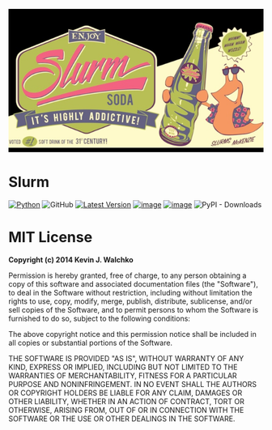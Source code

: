 ![](https://github.com/MomsFriendlyRobotCompany/slurm/blob/master/pics/slurm.jpg?raw=true)

# Slurm

[![Python](https://github.com/MomsFriendlyRobotCompany/slurm/actions/workflows/python.yaml/badge.svg)](https://github.com/MomsFriendlyRobotCompany/slurm/actions/workflows/python.yaml)
![GitHub](https://img.shields.io/github/license/MomsFriendlyRobotCompany/slurm)
[![Latest Version](https://img.shields.io/pypi/v/slurm.svg)](https://pypi.python.org/pypi/slurm/)
[![image](https://img.shields.io/pypi/pyversions/slurm.svg)](https://pypi.python.org/pypi/slurm)
[![image](https://img.shields.io/pypi/format/slurm.svg)](https://pypi.python.org/pypi/slurm)
![PyPI - Downloads](https://img.shields.io/pypi/dm/slurm?color=aqua)



# MIT License

**Copyright (c) 2014 Kevin J. Walchko**

Permission is hereby granted, free of charge, to any person obtaining a copy of this software and associated documentation files (the "Software"), to deal in the Software without restriction, including without limitation the rights to use, copy, modify, merge, publish, distribute, sublicense, and/or sell copies of the Software, and to permit persons to whom the Software is furnished to do so, subject to the following conditions:

The above copyright notice and this permission notice shall be included in all copies or substantial portions of the Software.

THE SOFTWARE IS PROVIDED "AS IS", WITHOUT WARRANTY OF ANY KIND, EXPRESS OR IMPLIED, INCLUDING BUT NOT LIMITED TO THE WARRANTIES OF MERCHANTABILITY, FITNESS FOR A PARTICULAR PURPOSE AND NONINFRINGEMENT. IN NO EVENT SHALL THE AUTHORS OR COPYRIGHT HOLDERS BE LIABLE FOR ANY CLAIM, DAMAGES OR OTHER LIABILITY, WHETHER IN AN ACTION OF CONTRACT, TORT OR OTHERWISE, ARISING FROM, OUT OF OR IN CONNECTION WITH THE SOFTWARE OR THE USE OR OTHER DEALINGS IN THE SOFTWARE.

